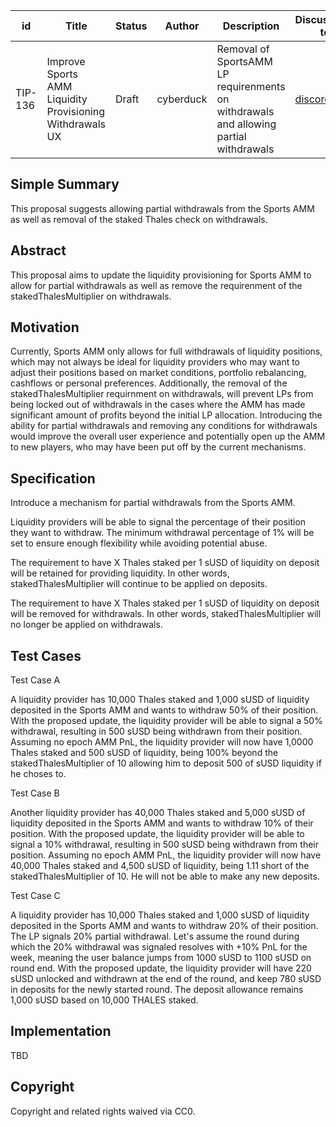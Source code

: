 | id    | Title | Status      | Author  | Description | Discussions to | Created    |
| ----- | ----- | ----------- | ------- | ----------- | -------------- | ---------- |
| TIP-136 | Improve Sports AMM Liquidity Provisioning Withdrawals UX | Draft | cyberduck | Removal of SportsAMM LP requirenments on withdrawals and allowing partial withdrawals | [discordlink ](https://discord.gg/thales)   | 2023-04-18 |

## Simple Summary

This proposal suggests allowing partial withdrawals from the Sports AMM as well as removal of the staked Thales check on withdrawals. 

## Abstract

This proposal aims to update the liquidity provisioning for Sports AMM to allow for partial withdrawals as well as remove the requirenment of the stakedThalesMultiplier on withdrawals.

## Motivation

Currently, Sports AMM only allows for full withdrawals of liquidity positions, which may not always be ideal for liquidity providers who may want to adjust their positions based on market conditions, portfolio rebalancing, cashflows or personal preferences. Additionally, the removal of the stakedThalesMultiplier requirnment on withdrawals, will prevent LPs from being locked out of withdrawals in the cases where the AMM has made significant amount of profits beyond the initial LP allocation.  Introducing the ability for partial withdrawals and removing any conditions for withdrawals would improve the overall user experience and potentially open up the AMM to new players, who may have been put off by the current mechanisms.

## Specification

Introduce a mechanism for partial withdrawals from the Sports AMM.

Liquidity providers will be able to signal the percentage of their position they want to withdraw. The minimum withdrawal percentage of 1% will be set to ensure enough flexibility while avoiding potential abuse.

The requirement to have X Thales staked per 1 sUSD of liquidity on deposit will be retained for providing liquidity. In other words, stakedThalesMultiplier will continue to be applied on deposits.

The requirement to have X Thales staked per 1 sUSD of liquidity on deposit will be removed for withdrawals. In other words, stakedThalesMultiplier will no longer be applied on withdrawals.

## Test Cases

Test Case A

A liquidity provider has 10,000 Thales staked and 1,000 sUSD of liquidity deposited in the Sports AMM and wants to withdraw 50% of their position. With the proposed update, the liquidity provider will be able to signal a 50% withdrawal, resulting in 500 sUSD being withdrawn from their position. Assuming no epoch AMM PnL, the liquidity provider will now have 1,0000 Thales staked and 500 sUSD of liquidity, being 100% beyond the stakedThalesMultiplier of 10 allowing him to deposit 500 of sUSD liquidity if he choses to. 

Test Case B

Another liquidity provider has 40,000 Thales staked and 5,000 sUSD of liquidity deposited in the Sports AMM and wants to withdraw 10% of their position. With the proposed update, the liquidity provider will be able to signal a 10% withdrawal, resulting in 500 sUSD being withdrawn from their position. Assuming no epoch AMM PnL, the liquidity provider will now have 40,000 Thales staked and 4,500 sUSD of liquidity, being 1.11 short of the stakedThalesMultiplier of 10. He will not be able to make any new deposits. 

Test Case C

A liquidity provider has 10,000 Thales staked and 1,000 sUSD of liquidity deposited in the Sports AMM and wants to withdraw 20% of their position. The LP signals 20% partial withdrawal. Let's assume the round during which the 20% withdrawal was signaled resolves with +10% PnL for the week, meaning the user balance jumps from 1000 sUSD to 1100 sUSD on round end. With the proposed update, the liquidity provider will have 220 sUSD unlocked and withdrawn at the end of the round, and keep 780 sUSD in deposits for the newly started round. The deposit allowance remains 1,000 sUSD based on 10,000 THALES staked. 


## Implementation
TBD
## Copyright

Copyright and related rights waived via CC0.
